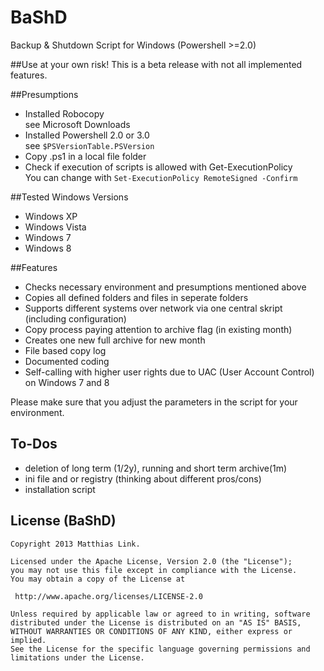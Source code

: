 BaShD
=====

Backup &amp; Shutdown Script for Windows (Powershell >=2.0)

##Use at your own risk!
This is a beta release with not all implemented features.

##Presumptions
* Installed Robocopy<br>see Microsoft Downloads
* Installed Powershell 2.0 or 3.0<br>see `$PSVersionTable.PSVersion`
* Copy .ps1 in a local file folder
* Check if execution of scripts is allowed with Get-ExecutionPolicy<br>You can change with `Set-ExecutionPolicy RemoteSigned -Confirm`

##Tested Windows Versions
* Windows XP
* Windows Vista
* Windows 7
* Windows 8

##Features
* Checks necessary environment and presumptions mentioned above
* Copies all defined folders and files in seperate folders
* Supports different systems over network via one central skript (including configuration)
* Copy process paying attention to archive flag (in existing month)
* Creates one new full archive for new month
* File based copy log
* Documented coding
* Self-calling with higher user rights due to UAC (User Account Control) on Windows 7 and 8

Please make sure that you adjust the parameters in the script for your environment.

## To-Dos
* deletion of long term (1/2y), running and short term archive(1m)
* ini file and or registry (thinking about different pros/cons)
* installation script

## License (BaShD)

	Copyright 2013 Matthias Link. 

	Licensed under the Apache License, Version 2.0 (the "License");
	you may not use this file except in compliance with the License.
	You may obtain a copy of the License at

	 http://www.apache.org/licenses/LICENSE-2.0

	Unless required by applicable law or agreed to in writing, software
	distributed under the License is distributed on an "AS IS" BASIS,
	WITHOUT WARRANTIES OR CONDITIONS OF ANY KIND, either express or implied.
	See the License for the specific language governing permissions and
	limitations under the License.
